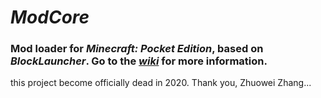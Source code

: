 # _ModCore_
### Mod loader for _Minecraft: Pocket Edition_, based on _BlockLauncher_. Go to the [_wiki_](https://github.com/BlackWingStudio/ModCore/wiki) for more information.
this project become officially dead in 2020. Thank you, Zhuowei Zhang...
